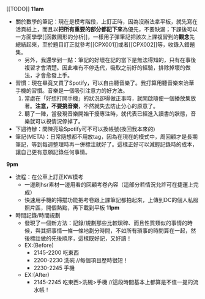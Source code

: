 [[TODO]]
**11am**
- 關於數學的筆記：現在是模考階段，上釘正時，因為沒辦法拿平板，就先寫在活頁紙上，而且以**把所有重要的部分都記下來**為優先，不要缺漏；下課後可以一方面學學[[函數圖形的分析]]，一樣用子彈筆記把該次上課複習到的**觀念**先總結起來，至於題目訂正就參考[[CPX001]]或者[[CPX002]]等，收錄入錯題集。
	- 另外，我還學到一點：筆記的好壞在記的當下是無法得知的，只有在事後複習才會清楚。因此唯有不停迭代，吸取之前好的經驗，排除掉壞的做法，才會愈發上手。
- 習慣：現在畢竟又買了Spotify，可以自由聽音樂了。我打算用聽音樂來治華手機的習慣。音樂是一個吸引注意力的好方法。
	1. 當處在「好想打開手機」的狀況卻得做正事時，就開啟隨便一個播放集放著。**注意，不要挑音樂**，不然就失去防止分心的原意了。
	2. 聽了一陣，當發現音樂開始干擾專注時，就代表已經進入讀書的狀態，音樂就可以視情況停掉了。
- 下週待辦：問陳亮瑜Spotify可不可以換帳號(換回我本來的)
- 筆記(META)：日常隨想都不用放tag，因為在現在的模式中，周回顧才是長期筆記，等到每週整理時再一併標注就好了。這樣正好可以減輕記錄時的成本，讓自己更有意願記錄任何事情。

**9pm**
- 流程：在公車上訂正KW模考
	- 一邊刷hsr素材一邊用看的回顧考卷內容（這部分若情況允許可在捷運上完成）
	- 快速用手機的掃描功能把考卷跟上課筆記都拍起來，上傳到DC的個人私服照片區，開個熱點，再下載到平板
**11pm**
- 時間記錄/時間規劃
	- 發現了一個新方法：記錄/規劃那些比較瑣碎、而且性質類似的事情的時候，與其把事情一條一條地劃分時間，不如所有瑣事的時間算在一起，然後標註做的先後順序，這樣既好記，又好讀！
	- EX:(Before)
		- 2145-2200 吃東西
		- 2200-2230 洗碗 //每個項目歷時很短！
		- 2230-2245 手機
	- EX:(After)
		- 2145-2245 吃東西>洗碗>手機 //這段時間基本上都算是不值一提的流水帳！